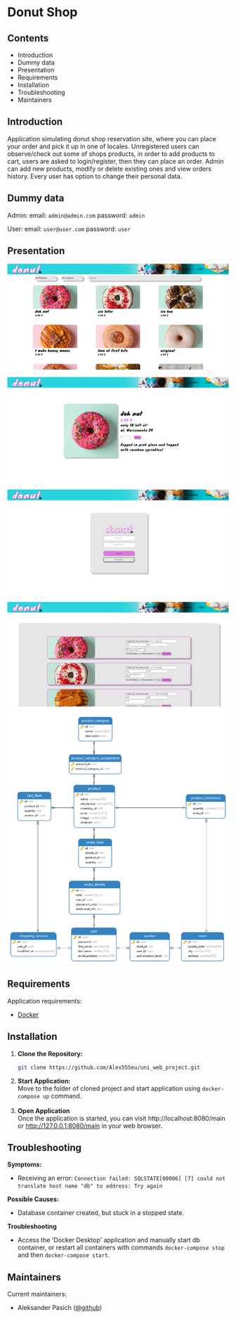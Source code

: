 # Donut Shop

## Contents

- Introduction
- Dummy data
- Presentation
- Requirements
- Installation
- Troubleshooting
- Maintainers

## Introduction

Application simulating donut shop reservation site, where you can place your order and pick it up in one of locales. 
Unregistered users can observe/check out some of shops products, in order to add products to cart, users are asked to 
login/register, then they can place an order. 
Admin can add new products, modify or delete existing ones and view orders history.
Every user has option to change their personal data.


## Dummy data

Admin:
email: `admin@admin.com`
password: `admin`

User:
email: `user@user.com`
password: `user`


## Presentation

![Alt text](screenshots/screen_shot_1.png)

![Alt text](screenshots/screen_shot_2.png)

![Alt text](screenshots/screen_shot_3.png)

![Alt text](screenshots/screen_shot_4.png)

![Alt text](screenshots/database_erd_no_views.png)


## Requirements

Application requirements:

- [Docker](https://www.docker.com/)

## Installation 
1. **Clone the Repository:**
   ```bash
   git clone https://github.com/Alex555eu/uni_web_project.git
   ```
2. **Start Application:**</br>
  Move to the folder of cloned project and start application using `docker-compose up` command.
</br></br>
3. **Open Application**</br>
  Once the application is started, you can visit http://localhost:8080/main or http://127.0.0.1:8080/main in your web browser.



## Troubleshooting

**Symptoms:**
- Receiving an error: `Connection failed: SQLSTATE[08006] [7] could not translate host name "db" to address: Try again`

**Possible Causes:**
- Database container created, but stuck in a stopped state.

**Troubleshooting**
  - Access the 'Docker Desktop' application and manually start db container, or restart all containers with commands
  `docker-compose stop` and then `docker-compose start`.


## Maintainers

Current maintainers:
- Aleksander Pasich ([@github](https://github.com/Alex555eu))
